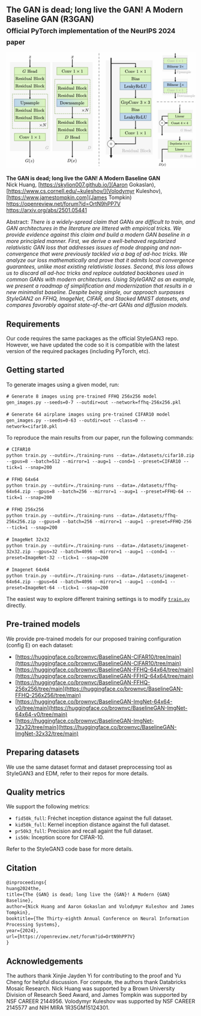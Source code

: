 ## The GAN is dead; long live the GAN! A Modern Baseline GAN (R3GAN)<br><sub>Official PyTorch implementation of the NeurIPS 2024 paper</sub>

![Teaser image](./doc/teaser.png)

**The GAN is dead; long live the GAN! A Modern Baseline GAN**<br>
Nick Huang, [https://skylion007.github.io/](Aaron Gokaslan), [https://www.cs.cornell.edu/~kuleshov/](Volodymyr Kuleshov), [https://www.jamestompkin.com](James Tompkin)
<br>https://openreview.net/forum?id=OrtN9hPP7V
<br>https://arxiv.org/abs/2501.05441
<br>

Abstract: *There is a widely-spread claim that GANs are difficult to train, and GAN architectures in the literature are littered with empirical tricks. We provide evidence against this claim and build a modern GAN baseline in a more principled manner. First, we derive a well-behaved regularized relativistic GAN loss that addresses issues of mode dropping and non-convergence that were previously tackled via a bag of ad-hoc tricks. We analyze our loss mathematically and prove that it admits local convergence guarantees, unlike most existing relativistic losses. Second, this loss allows us to discard all ad-hoc tricks and replace outdated backbones used in common GANs with modern architectures. Using StyleGAN2 as an example, we present a roadmap of simplification and modernization that results in a new minimalist baseline. Despite being simple, our approach surpasses StyleGAN2 on FFHQ, ImageNet, CIFAR, and Stacked MNIST datasets, and compares favorably against state-of-the-art GANs and diffusion models.*

## Requirements

Our code requires the same packages as the official StyleGAN3 repo. However, we have updated the code so it is compatible with the latest version of the required packages (including PyTorch, etc).

## Getting started
To generate images using a given model, run:

```
# Generate 8 images using pre-trained FFHQ 256x256 model
gen_images.py --seeds=0-7 --outdir=out --network=ffhq-256x256.pkl

# Generate 64 airplane images using pre-trained CIFAR10 model
gen_images.py --seeds=0-63 --outdir=out --class=0 --network=cifar10.pkl
```

To reproduce the main results from our paper, run the following commands:

```
# CIFAR10
python train.py --outdir=./training-runs --data=./datasets/cifar10.zip --gpus=8 --batch=512 --mirror=1 --aug=1 --cond=1 --preset=CIFAR10 --tick=1 --snap=200

# FFHQ 64x64
python train.py --outdir=./training-runs --data=./datasets/ffhq-64x64.zip --gpus=8 --batch=256 --mirror=1 --aug=1 --preset=FFHQ-64 --tick=1 --snap=200

# FFHQ 256x256
python train.py --outdir=./training-runs --data=./datasets/ffhq-256x256.zip --gpus=8 --batch=256 --mirror=1 --aug=1 --preset=FFHQ-256 --tick=1 --snap=200

# ImageNet 32x32
python train.py --outdir=./training-runs --data=./datasets/imagenet-32x32.zip --gpus=32 --batch=4096 --mirror=1 --aug=1 --cond=1 --preset=ImageNet-32 --tick=1 --snap=200

# Imagenet 64x64
python train.py --outdir=./training-runs --data=./datasets/imagenet-64x64.zip --gpus=64 --batch=4096 --mirror=1 --aug=1 --cond=1 --preset=ImageNet-64 --tick=1 --snap=200
```

The easiest way to explore different training settings is to modify [`train.py`](./train.py) directly.

## Pre-trained models

We provide pre-trained models for our proposed training configuration (config E) on each dataset:

- [https://huggingface.co/brownvc/BaselineGAN-CIFAR10/tree/main](https://huggingface.co/brownvc/BaselineGAN-CIFAR10/tree/main)
- [https://huggingface.co/brownvc/BaselineGAN-FFHQ-64x64/tree/main](https://huggingface.co/brownvc/BaselineGAN-FFHQ-64x64/tree/main)
- [https://huggingface.co/brownvc/BaselineGAN-FFHQ-256x256/tree/main](https://huggingface.co/brownvc/BaselineGAN-FFHQ-256x256/tree/main)
- [https://huggingface.co/brownvc/BaselineGAN-ImgNet-64x64-v0/tree/main](https://huggingface.co/brownvc/BaselineGAN-ImgNet-64x64-v0/tree/main)
- [https://huggingface.co/brownvc/BaselineGAN-ImgNet-32x32/tree/main](https://huggingface.co/brownvc/BaselineGAN-ImgNet-32x32/tree/main)

## Preparing datasets
We use the same dataset format and dataset preprocessing tool as StyleGAN3 and EDM, refer to their repos for more details.

## Quality metrics
We support the following metrics:

* `fid50k_full`: Fr&eacute;chet inception distance against the full dataset.
* `kid50k_full`: Kernel inception distance against the full dataset.
* `pr50k3_full`: Precision and recall againt the full dataset.
* `is50k`: Inception score for CIFAR-10.

Refer to the StyleGAN3 code base for more details.

## Citation

```
@inproceedings{
huang2024the,
title={The {GAN} is dead; long live the {GAN}! A Modern {GAN} Baseline},
author={Nick Huang and Aaron Gokaslan and Volodymyr Kuleshov and James Tompkin},
booktitle={The Thirty-eighth Annual Conference on Neural Information Processing Systems},
year={2024},
url={https://openreview.net/forum?id=OrtN9hPP7V}
}
```

## Acknowledgements

The authors thank Xinjie Jayden Yi for contributing to the proof and Yu Cheng for helpful discussion. For compute, the authors thank Databricks Mosaic Research. Nick Huang was supported by a Brown University Division of Research Seed Award, and James Tompkin was supported by NSF CAREER 2144956. Volodymyr Kuleshov was supported by NSF CAREER 2145577 and NIH MIRA 1R35GM15124301.
